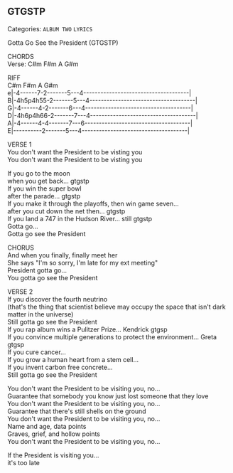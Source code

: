 ## GTGSTP  
Categories: `ALBUM TWO` `LYRICS`  
  
Gotta Go See the President (GTGSTP)  
  
CHORDS  
Verse:  C#m F#m A G#m  
  
  
RIFF  
   C#m      F#m     A   G#m  
e|-4------7-2-------5---4-------------------------------------|  
B|-4h5p4h55-2-------5---4-------------------------------------|  
G|-4------4-2-------6---4-------------------------------------|  
D|-4h6p4h66-2-------7---4-------------------------------------|  
A|-4------4-4-------7---6-------------------------------------|  
E|----------2-------5---4-------------------------------------|  
  
  
VERSE 1  
You don't want the President to be visting you  
You don't want the President to be visting you  
  
If you go to the moon  
when you get back... gtgstp  
If you win the super bowl  
after the parade... gtgstp  
If you make it through the playoffs, then win game seven...  
after you cut down the net then... gtgstp  
If you land a 747 in the Hudson River... still gtgstp  
Gotta go...  
Gotta go see the President  
  
  
CHORUS  
And when you finally, finally meet her  
She says "I'm so sorry, I'm late for my ext meeting"  
President gotta go...  
You gotta go see the President  
  
VERSE 2  
If you discover the fourth neutrino  
(that's the thing that scientist believe may occupy the space that isn't dark matter in the universe)  
Still gotta go see the President  
If you rap album wins a Pulitzer Prize... Kendrick gtgsp  
If you convince multiple generations to protect the environment... Greta gtgsp  
If you cure cancer...  
If you grow a human heart from a stem cell...  
If you invent carbon free concrete...  
Still gotta go see the President  
  
You don't want the President to be visiting you, no...  
Guarantee that somebody you know just lost someone that they love  
You don't want the President to be visiting you, no...  
Guarantee that there's still shells on the ground  
You don't want the President to be visiting you, no...  
Name and age, data points  
Graves, grief, and hollow points  
You don't want the President to be visiting you, no...  
  
If the President is visiting you...  
it's too late  

